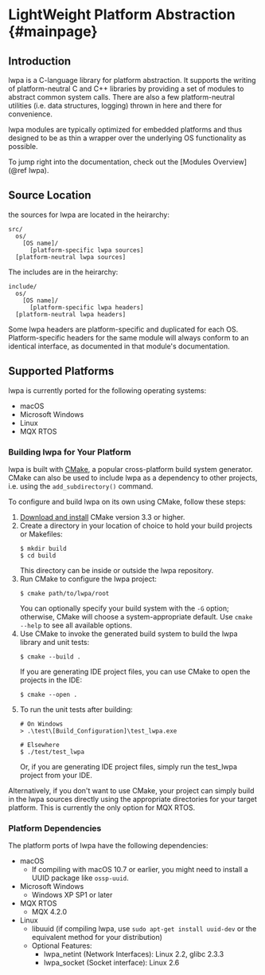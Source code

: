 # LightWeight Platform Abstraction                                  {#mainpage}

## Introduction

lwpa is a C-language library for platform abstraction. It supports the
writing of platform-neutral C and C++ libraries by providing a set of
modules to abstract common system calls. There are also a few
platform-neutral utilities (i.e. data structures, logging) thrown in here
and there for convenience.

lwpa modules are typically optimized for embedded platforms and thus designed
to be as thin a wrapper over the underlying OS functionality as possible.

To jump right into the documentation, check out the
[Modules Overview](@ref lwpa).

## Source Location

the sources for lwpa are located in the heirarchy:
```
src/
  os/
    [OS name]/
      [platform-specific lwpa sources]
  [platform-neutral lwpa sources]
```

The includes are in the heirarchy:
```
include/
  os/
    [OS name]/
      [platform-specific lwpa headers]
  [platform-neutral lwpa headers]
```
Some lwpa headers are platform-specific and duplicated for each OS.
Platform-specific headers for the same module will always conform to an
identical interface, as documented in that module's documentation.

## Supported Platforms

lwpa is currently ported for the following operating systems:

+ macOS
+ Microsoft Windows
+ Linux
+ MQX RTOS

### Building lwpa for Your Platform

lwpa is built with [CMake](https://cmake.org), a popular cross-platform build
system generator. CMake can also be used to include lwpa as a dependency to
other projects, i.e. using the `add_subdirectory()` command.

To configure and build lwpa on its own using CMake, follow these steps:

1. [Download and install](https://cmake.org/download/) CMake version 3.3 or higher.
2. Create a directory in your location of choice to hold your build projects or
   Makefiles:
   ```
   $ mkdir build
   $ cd build
   ```
   This directory can be inside or outside the lwpa repository.
3. Run CMake to configure the lwpa project:
   ```
   $ cmake path/to/lwpa/root
   ```
   You can optionally specify your build system with the `-G` option;
   otherwise, CMake will choose a system-appropriate default. Use `cmake --help`
   to see all available options.
4. Use CMake to invoke the generated build system to build the lwpa library and
   unit tests:
   ```
   $ cmake --build .
   ```
   If you are generating IDE project files, you can use CMake to open the
   projects in the IDE:
   ```
   $ cmake --open .
   ```
5. To run the unit tests after building:
   ```
   # On Windows
   > .\test\[Build_Configuration]\test_lwpa.exe

   # Elsewhere
   $ ./test/test_lwpa
   ```
   Or, if you are generating IDE project files, simply run the test_lwpa
   project from your IDE.

Alternatively, if you don't want to use CMake, your project can simply build in
the lwpa sources directly using the appropriate directories for your target
platform. This is currently the only option for MQX RTOS.

### Platform Dependencies

The platform ports of lwpa have the following dependencies:
+ macOS
  - If compiling with macOS 10.7 or earlier, you might need to install a UUID
    package like `ossp-uuid`.
+ Microsoft Windows
  - Windows XP SP1 or later
+ MQX RTOS
  - MQX 4.2.0
+ Linux
  - libuuid (if compiling lwpa, use `sudo apt-get install uuid-dev` or the
             equivalent method for your distribution)
  - Optional Features:
    * lwpa_netint (Network Interfaces): Linux 2.2, glibc 2.3.3
    * lwpa_socket (Socket interface): Linux 2.6
